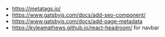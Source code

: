 - https://metatags.io/
- https://www.gatsbyjs.com/docs/add-seo-component/
- https://www.gatsbyjs.com/docs/add-page-metadata
- https://kyleamathews.github.io/react-headroom/ for navbar
